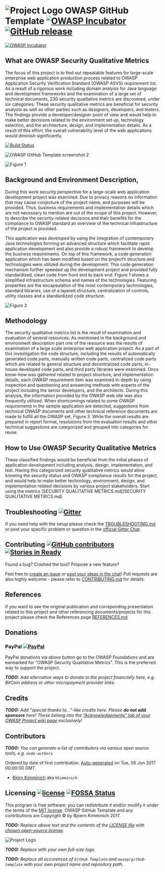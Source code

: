 # ![Project Logo](images/logo_100px.png) OWASP GitHub Template [![OWASP Incubator](https://img.shields.io/badge/owasp-incubator-blue.svg)](https://www.owasp.org/index.php/OWASP_Project_Inventory#tab=Incubator_Projects) [![GitHub release](https://img.shields.io/github/release/owasp/github-template.svg)](https://github.com/owasp/github-template/releases/latest)

[![OWASP Incubator](https://img.shields.io/badge/owasp-incubator-blue.svg)](https://www.owasp.org/index.php/OWASP_Project_Inventory#tab=Incubator_Projects)

## What are OWASP Security Qualitative Metrics 
The focus of this project is to find out repeatable features for large-scale enterprise web application production process related to OWASP Application Security Verification Standard (OWASP ASVS) requirement list. As a result of a rigorous work including domain analysis for Java language and development frameworks and the examination of a large set of technical documents, 230 security qualitative metrics are discovered, under six categories. These security qualitative metrics are beneficial for security analysts as well as other parties such as designers, developers, and testers. The findings provide a developer/designer point of view and would help to make better decisions related to the environment set up, technology selection, and the architecture, design, and implementation details. As a result of this effort, the overall vulnerability level of the web applications would diminish significantly.

[![Build Status](https://travis-ci.org/owasp/github-template.svg?branch=master)](https://travis-ci.org/owasp/github-template)



![OWASP GitHub Template screenshot 2](images/screenshot2.png)


![Figure 1](images/screenshot1.png)
## Background and Environment Description, 

During this work security perspective for a large-scale web application development project was examined. Due to privacy reasons no information that may cause conjecture of the project name, and purposes will be provided. Thus, business requirements and implementation details which are not necessary to mention are out of the scope of this project. However, to describe the security-related decisions and their benefits for the compliance to OWASP standard an overview of the technical infrastructure of the project is provided.

This application was developed by using the integration of contemporary Java technologies forming an advanced structure which facilitate rapid application development and also provide a robust framework to develop the business requirements. On top of this framework, a code generation application which has been modified based on the project’s structure and technologies were utilized during the development. This code generation mechanism further speeded up the development project and provided fully standardized, clean code from front end to back end. Figure 1 shows a simplified infrastructure schema and names of the technologies. Featuring properties are the encapsulation of the most contemporary technologies, standard libraries, use of a layered structure, centralization of controls, utility classes and a standardized code structure. 

![Figure 3](images/screenshot3.png)

## Methodology
The security qualitative metrics list is the result of examination and evaluation of several resources. As mentioned in the background and environment description part one of the resource was the results of examination of a large scale enterprise web application project. As a part of this investigation the code structure, including the results of automatically generated code parts, manually written code parts, centralized code parts which are related to general structure and decentralized code parts, in-house developed code parts, and third party libraries were examined. Once know-how was gathered related to project structure, and implementation details, each OWASP requirement item was examined in-depth by using inspection and questioning and answering methods with experts of the project including the senior developers, and the architects. During this analysis, the information provided by the OWASP web site was also frequently utilized. When shortcomings related to some OWASP requirements in the sample application are detected, suggestions from technical OWASP documents and other technical reference documents are made to fulfill all the OWASP set, Figure 3. While the overall results are prepared in report format, resolutions from the evaluation results and other technical suggestions are categorized and grouped into categories for reuse. 


## How to Use OWASP Security Qualitative Metrics

These classified findings would be beneficial from the initial phases of application development including analysis, design, implementation, and test. Having this categorized security qualitative metrics would allow knowing the security status and OWASP compliance results for the project, and would help to make better technology, environment, design, and implementation related decisions by various project stakeholders. Start using the metrics  [SECURITY QUALITATIVE METRICS.md](SECURITY QUALITATIVE METRICS.md) 


## Troubleshooting [![Gitter](http://img.shields.io/badge/gitter-join%20chat-1dce73.svg)](https://gitter.im/owasp/github-template)

If you need help with the setup please check the
[TROUBLESHOOTING.md](TROUBLESHOOTING.md) or post your specific problem
or question in the
[official Gitter Chat](https://gitter.im/owasp/github-template).

## Contributing [![GitHub contributors](https://img.shields.io/github/contributors/owasp/github-template.svg)](https://github.com/owasp/github-template/graphs/contributors) [![Stories in Ready](https://badge.waffle.io/owasp/github-template.svg?label=ready&title=Ready)](http://waffle.io/owasp/github-template)

Found a bug? Crashed the tool? Propose a new feature?

Feel free to
[create an issue](https://github.com/owasp/github-template/issues) or
[post your ideas in the chat](https://gitter.im/owasp/github-template)!
Pull requests are also highly welcome - please refer to
[CONTRIBUTING.md](CONTRIBUTING.md) for details.

## References

If you want to see the original publication and correponding presentation related to this project and other referencing documents/projects for this project please check the References page [REFERENCES.md](REFERENCES.md) 

## Donations

### PayPal [![PayPal](https://www.paypalobjects.com/en_US/i/btn/btn_donate_SM.gif)](https://www.paypal.com/cgi-bin/webscr?cmd=_donations&business=paypal%40owasp%2eorg&lc=BM&item_name=OWASP%20GitHub%20Template&item_number=OWASP%20Foundation&no_note=0&currency_code=USD&bn=PP%2dDonationsBF)

PayPal donations via above button go to the OWASP Foundations and are
earmarked for "OWASP Security Qualitative Metrics". This is the preferred way to support
the project.

_**TODO:** Add alternative ways to donate to the project financially
here, e.g. BitCoin address or other micropayment provider links._

## Credits

_**TODO:** Add "special thanks to..."-like credits here. Please **do not
add sponsors** here! These belong into the
["Acknowledgements" tab of your OWASP Project wiki page](https://www.owasp.org/index.php/OWASP_Juice_Shop_Project#tab=Acknowledgements)
exclusively!_

## Contributors

_**TODO:** You can generate a list of contributors via various open
source tools, e.g. `node-authors`_

Ordered by date of first contribution.
[Auto-generated](https://github.com/dtrejo/node-authors) on Tue, 06 Jun
2017 00:00:00 GMT.

- [Björn Kimminich](https://github.com/bkimminich) aka `bkimminich`

## Licensing [![license](https://img.shields.io/github/license/owasp/github-template.svg)](LICENSE) [![FOSSA Status](https://app.fossa.io/api/projects/git%2Bhttps%3A%2F%2Fgithub.com%2Fowasp%2Fgithub-template.svg?type=shield)](https://app.fossa.io/projects/git%2Bhttps%3A%2F%2Fgithub.com%2Fowasp%2Fgithub-template?ref=badge_shield)

This program is free software: you can redistribute it and/or modify it
under the terms of the [MIT license](LICENSE). OWASP GitHub Template and
any contributions are Copyright © by Bjoern Kimminich 2017.

_**TODO:** Replace above text and the contents of the
[LICENSE file](LICENSE) with
[chosen open-source license](https://opensource.org/licenses)._

![Project Logo](images/logo.png)

_**TODO:** Replace with your own full-size logo._

_**TODO:** Replace all occurences of `GitHub Template` and
`owasp/github-template` with your own project name and repository path._
